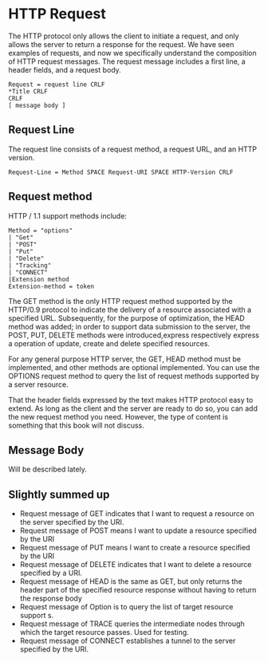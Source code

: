 # HTTP Request

The HTTP protocol only allows the client to initiate a request, and only allows the server to return a response for the request. We have seen examples of requests, and now we specifically understand the composition of HTTP request messages. The request message includes a first line, a header fields, and a request body.


    Request = request line CRLF
    *Title CRLF
    CRLF
    [ message body ]

## Request Line

The request line consists of a request method, a request URL, and an HTTP version.

    Request-Line = Method SPACE Request-URI SPACE HTTP-Version CRLF

## Request method

HTTP / 1.1 support methods include:

    Method = "options"
    | "Get"
    | "POST"
    | "Put"
    | "Delete"
    | "Tracking"
    | "CONNECT"
    |Extension method
    Extension-method = token

The GET method is the only HTTP request method supported by the HTTP/0.9 protocol to indicate the delivery of a resource associated with a specified URL. Subsequently, for the purpose of optimization, the HEAD method was added; in order to support data submission to the server, the POST, PUT, DELETE methods were introduced,express respectively express a operation of update, create and delete specified resources. 

For any general purpose HTTP server, the GET, HEAD method must be implemented, and other methods are optional implemented. You can use the OPTIONS request method to query the list of request methods supported by a server resource.

That the header fields expressed by the text makes HTTP protocol easy to extend. As long as the client and the server are ready to do so, you can add the new request method you need. However, the type of content is something that this book will not discuss.

## Message Body

Will be described lately.

## Slightly summed up

- Request message of GET  indicates that I want to request a resource on the server specified by the URI.
- Request message of POST  means I want to update a resource specified by the URI
- Request message of PUT  means I want to create a resource specified by the URI
- Request message of DELETE  indicates that I want to delete a resource specified by a URI.
- Request message of HEAD  is the same as GET, but only returns the header part of the specified resource response without having to return the response body
- Request message of Option  is to query the list of target resource support s.
- Request message of TRACE  queries the intermediate nodes through which the target resource passes. Used for testing.
- Request message of CONNECT  establishes a tunnel to the server specified by the URI.
